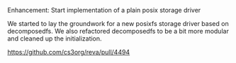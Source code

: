 Enhancement: Start implementation of a plain posix storage driver

We started to lay the groundwork for a new posixfs storage driver based on decomposedfs. We also refactored decomposedfs to be a bit more modular and cleaned up the initialization.

https://github.com/cs3org/reva/pull/4494
